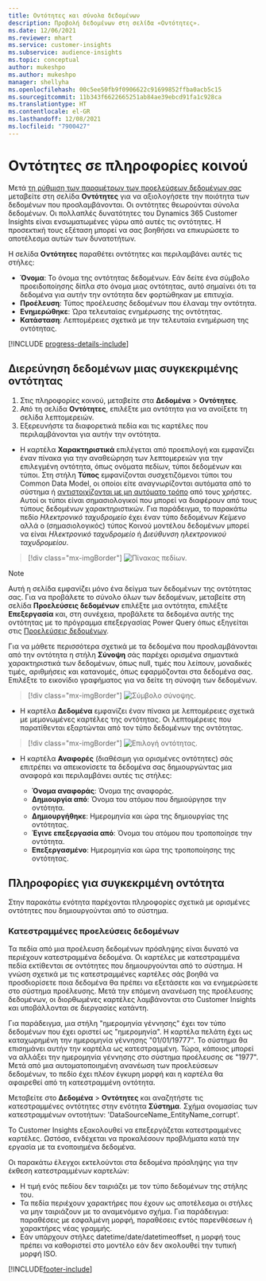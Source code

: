 ```yaml
---
title: Οντότητες και σύνολα δεδομένων
description: Προβολή δεδομένων στη σελίδα «Οντότητες».
ms.date: 12/06/2021
ms.reviewer: mhart
ms.service: customer-insights
ms.subservice: audience-insights
ms.topic: conceptual
author: mukeshpo
ms.author: mukeshpo
manager: shellyha
ms.openlocfilehash: 00c5ee50fb9f0906622c91699852ffba0acb5c15
ms.sourcegitcommit: 11b343f6622665251ab84ae39ebcd91fa1c928ca
ms.translationtype: HT
ms.contentlocale: el-GR
ms.lasthandoff: 12/08/2021
ms.locfileid: "7900427"
---
```

# <a name="entities-in-audience-insights"></a>Οντότητες σε πληροφορίες κοινού

Μετά [τη ρύθμιση των παραμέτρων των προελεύσεων δεδομένων σας](data-sources.md) μεταβείτε στη σελίδα **Οντότητες** για να αξιολογήσετε την ποιότητα των δεδομένων που προσλαμβάνονται. Οι οντότητες θεωρούνται σύνολα δεδομένων. Οι πολλαπλές δυνατότητες του Dynamics 365 Customer Insights είναι ενσωματωμένες γύρω από αυτές τις οντότητες. Η προσεκτική τους εξέταση μπορεί να σας βοηθήσει να επικυρώσετε το αποτέλεσμα αυτών των δυνατοτήτων.

Η σελίδα **Οντότητες** παραθέτει οντότητες και περιλαμβάνει αυτές τις στήλες:

- **Όνομα**: Το όνομα της οντότητας δεδομένων. Εάν δείτε ένα σύμβολο προειδοποίησης δίπλα στο όνομα μιας οντότητας, αυτό σημαίνει ότι τα δεδομένα για αυτήν την οντότητα δεν φορτώθηκαν με επιτυχία.
- **Προέλευση**: Τύπος προέλευσης δεδομένων που έλαναμ την οντότητα.
- **Ενημερώθηκε**: Ώρα τελευταίας ενημέρωσης της οντότητας.
- **Κατάσταση**: Λεπτομέρειες σχετικά με την τελευταία ενημέρωση της οντότητας.

[!INCLUDE [progress-details-include](../includes/progress-details-pane.md)]

## <a name="explore-a-specific-entitys-data"></a>Διερεύνηση δεδομένων μιας συγκεκριμένης οντότητας

1. Στις πληροφορίες κοινού, μεταβείτε στα **Δεδομένα** > **Οντότητες**.
1. Από τη σελίδα **Οντότητες**, επιλέξτε μια οντότητα για να ανοίξετε τη σελίδα λεπτομερειών.  
1. Εξερευνήστε τα διαφορετικά πεδία και τις καρτέλες που περιλαμβάνονται για αυτήν την οντότητα.

- Η καρτέλα **Χαρακτηριστικά** επιλέγεται από προεπιλογή και εμφανίζει έναν πίνακα για την αναθεώρηση των λεπτομερειών για την επιλεγμένη οντότητα, όπως ονόματα πεδίων, τύποι δεδομένων και τύποι. Στη στήλη **Τύπος** εμφανίζονται συσχετιζόμενοι τύποι του Common Data Model, οι οποίοι είτε αναγνωρίζονται αυτόματα από το σύστημα ή [αντιστοιχίζονται με μη αυτόματο τρόπο](map-entities.md) από τους χρήστες. Αυτοί οι τύποι είναι σημασιολογικοί που μπορεί να διαφέρουν από τους τύπους δεδομένων χαρακτηριστικών. Για παράδειγμα, το παρακάτω πεδίο *Ηλεκτρονικό ταχυδρομείο* έχει έναν τύπο δεδομένων *Κείμενο* αλλά ο (σημασιολογικός) τύπος Κοινού μοντέλου δεδομένων μπορεί να είναι *Ηλεκτρονικό ταχυδρομείο* ή *Διεύθυνση ηλεκτρονικού ταχυδρομείου*.

> [!div class="mx-imgBorder"]
> ![Πίνακας πεδίων.](media/data-manager-entities-fields.PNG "Πίνακας πεδίων")

> [!NOTE]
> Αυτή η σελίδα εμφανίζει μόνο ένα δείγμα των δεδομένων της οντότητας σας. Για να προβάλετε το σύνολο όλων των δεδομένων, μεταβείτε στη σελίδα **Προελεύσεις δεδομένων** επιλέξτε μια οντότητα, επιλέξτε **Επεξεργασία** και, στη συνέχεια, προβάλετε τα δεδομένα αυτής της οντότητας με το πρόγραμμα επεξεργασίας Power Query όπως εξηγείται στις [Προελεύσεις δεδομένων](data-sources.md).

Για να μάθετε περισσότερα σχετικά με τα δεδομένα που προσλαμβάνονται από την οντότητα η στήλη **Σύνοψη** σάς παρέχει ορισμένα σημαντικά χαρακτηριστικά των δεδομένων, όπως null, τιμές που λείπουν, μοναδικές τιμές, αριθμήσεις και κατανομές, όπως εφαρμόζονται στα δεδομένα σας. Επιλέξτε το εικονίδιο γραφήματος για να δείτε τη σύνοψη των δεδομένων.

> [!div class="mx-imgBorder"]
> ![Σύμβολο σύνοψης.](media/data-manager-entities-summary.png "Πίνακας σύνοψης δεδομένων")

- Η καρτέλα **Δεδομένα** εμφανίζει έναν πίνακα με λεπτομέρειες σχετικά με μεμονωμένες καρτέλες της οντότητας. Οι λεπτομέρειες που παρατίθενται εξαρτώνται από τον τύπο δεδομένων της οντότητας.

> [!div class="mx-imgBorder"]
> ![Επιλογή οντότητας.](media/data-manager-entities-data.png "Επιλογή μιας οντότητας")

- Η καρτέλα **Αναφορές** (διαθέσιμη για ορισμένες οντότητες) σάς επιτρέπει να απεικονίσετε τα δεδομένα σας δημιουργώντας μια αναφορά και περιλαμβάνει αυτές τις στήλες:

  - **Όνομα αναφοράς**: Όνομα της αναφοράς.
  - **Δημιουργία από**: Όνομα του ατόμου που δημιούργησε την οντότητα.
  - **Δημιουργήθηκε**: Ημερομηνία και ώρα της δημιουργίας της οντότητας.
  - **Έγινε επεξεργασία από**: Όνομα του ατόμου που τροποποίησε την οντότητα.
  - **Επεξεργασμένο**: Ημερομηνία και ώρα της τροποποίησης της οντότητας. 

## <a name="entity-specific-information"></a>Πληροφορίες για συγκεκριμένη οντότητα

Στην παρακάτω ενότητα παρέχονται πληροφορίες σχετικά με ορισμένες οντότητες που δημιουργούνται από το σύστημα.

### <a name="corrupted-data-sources"></a>Κατεστραμμένες προελεύσεις δεδομένων

Τα πεδία από μια προέλευση δεδομένων πρόσληψης είναι δυνατό να περιέχουν κατεστραμμένα δεδομένα. Οι καρτέλες με κατεστραμμένα πεδία εκτίθενται σε οντότητες που δημιουργούνται από το σύστημα. Η γνώση σχετικά με τις κατεστραμμένες καρτέλες σάς βοηθά να προσδιορίσετε ποια δεδομένα θα πρέπει να εξετάσετε και να ενημερώσετε στο σύστημα προέλευσης. Μετά την επόμενη ανανέωση της προέλευσης δεδομένων, οι διορθωμένες καρτέλες λαμβάνονται στο Customer Insights και υποβάλλονται σε διεργασίες κατάντη. 

Για παράδειγμα, μια στήλη "ημερομηνία γέννησης" έχει τον τύπο δεδομένων που έχει οριστεί ως "ημερομηνία". Η καρτέλα πελάτη έχει ως καταχωρημένη την ημερομηνία γέννησης "01/01/19777". Το σύστημα θα επισημάνει αυτήν την καρτέλα ως κατεστραμμένη. Τώρα, κάποιος μπορεί να αλλάξει την ημερομηνία γέννησης στο σύστημα προέλευσης σε "1977". Μετά από μια αυτοματοποιημένη ανανέωση των προελεύσεων δεδομένων, το πεδίο έχει πλέον έγκυρη μορφή και η καρτέλα θα αφαιρεθεί από τη κατεστραμμένη οντότητα. 

Μεταβείτε στο **Δεδομένα** > **Οντότητες** και αναζητήστε τις κατεστραμμένες οντότητες στην ενότητα **Σύστημα**. Σχήμα ονομασίας των κατεστραμμένων οντοτήτων: 'DataSourceName_EntityName_corrupt'.

Το Customer Insights εξακολουθεί να επεξεργάζεται κατεστραμμένες καρτέλες. Ωστόσο, ενδέχεται να προκαλέσουν προβλήματα κατά την εργασία με τα ενοποιημένα δεδομένα.

Οι παρακάτω έλεγχοι εκτελούνται στα δεδομένα πρόσληψης για την έκθεση κατεστραμμένων καρτελών: 

- Η τιμή ενός πεδίου δεν ταιριάζει με τον τύπο δεδομένων της στήλης του.
- Τα πεδία περιέχουν χαρακτήρες που έχουν ως αποτέλεσμα οι στήλες να μην ταιριάζουν με το αναμενόμενο σχήμα. Για παράδειγμα: παραθέσεις με εσφαλμένη μορφή, παραθέσεις εντός παρενθέσεων ή χαρακτήρες νέας γραμμής.
- Εάν υπάρχουν στήλες datetime/date/datetimeoffset, η μορφή τους πρέπει να καθοριστεί στο μοντέλο εάν δεν ακολουθεί την τυπική μορφή ISO.


[!INCLUDE[footer-include](../includes/footer-banner.md)]
